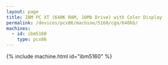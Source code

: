 ```yaml
---
layout: page
title: IBM PC XT (640K RAM, 10Mb Drive) with Color Display
permalink: /devices/pcx86/machine/5160/cga/640kb/
machines:
  - id: ibm5160
    type: pcx86
---
```


{% include machine.html id="ibm5160" %}
